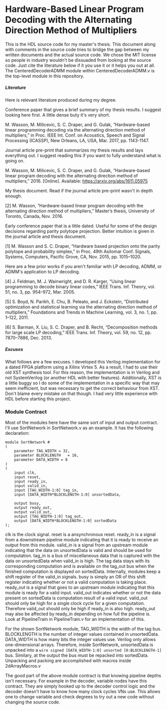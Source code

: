 # Hardware-Based Linear Program Decoding with the Alternating Direction Method of Multipliers
This is the HDL source code for my master's thesis.
This document along with comments in the source code tries to bridge the gap between my written documents and the actual source code.
We chose the MIT license so people in industry wouldn't be dissuaded from looking at the source code.
Just cite the literature below if it you use it or it helps you out at all.
The CenteredDecoderADMM module within CenteredDecoderADMM.v is the top-level module in this repository.

##### Literature
Here is relevant literature produced during my degree.

Conference paper that gives a brief summary of my thesis results. I suggest looking here first. A little dense buty it's very short.

M. Wasson, M. Milicevic, S. C. Draper, and G. Gulak, “Hardware-based linear programming decoding via the alternating direction method of multipliers,” in Proc. IEEE Int. Conf. on Acoustics, Speech and Signal Processing (ICASSP), New Orleans, LA, USA, Mar. 2017, pp. 1143-1147.

Journal article pre-print that summarizes my thesis results and lays everything out. I suggest reading this if you want to fully understand what is going on.

M. Wasson, M. Milicevic, S. C. Draper, and G. Gulak, “Hardware-based linear program decoding with the alternating direction method of multipliers,” 2016. [Online]. Available: https://arxiv.org/abs/1611.05975

My thesis document. Read if the journal article pre-print wasn't in depth enough.

[2] M. Wasson, “Hardware-based linear program decoding with the alternating direction method of multipliers,” Master’s thesis, University of Toronto, Canada, Nov. 2016.

Early conference paper that is a little dated. Useful for some of the design decisions regarding parity polytope projection. Better intuition is given in the journal article and thesis document.

[1] M. Wasson and S. C. Draper, “Hardware based projection onto the parity polytope and probability simplex,” in Proc. 49th Asilomar Conf. Signals, Systems, Computers, Pacific Grove, CA, Nov. 2015, pp. 1015–1020.

Here are a few prior works if you aren't familiar with LP decoding, ADMM, or ADMM's application to LP decoding.

[4] J. Feldman, M. J. Wainwright, and D. R. Karger, “Using linear programming to decode binary linear codes,” IEEE Trans. Inf. Theory, vol. 51, no. 3, pp. 954–972, Mar. 2005.

[5] S. Boyd, N. Parikh, E. Chu, B. Peleato, and J. Eckstein, “Distributed optimization and statistical learning via the alternating direction method of multipliers,” Foundations and Trends in Machine Learning, vol. 3, no. 1, pp. 1–122, 2011.

[6] S. Barman, X. Liu, S. C. Draper, and B. Recht, “Decomposition methods for large scale LP decoding,” IEEE Trans. Inf. Theory, vol. 59, no. 12, pp. 7870–7886, Dec. 2013.


##### Excuses
What follows are a few excuses.
I developed this Verilog implementation for a dated FPGA platform using a Xilinx Virtex 5.
As a result, I had to use their old XST synthesis tool.
For this reason, the implementation is in Verilog and not SystemVerilog (or another HDL with better features).
Additionally, XST is a little buggy so I do some of the implementation in a specific way that may seem inefficient, but was necessary to get the correct behaviour from XST.
Don't blame every mistake on that though.
I had very little experience with HDL before starting this project.

### Module Contract
Most of the modules here have the same sort of input and output contract.
I'll use SortNetwork in SortNetwork.v as an example.
It has the following declaration:
```
module SortNetwork # 
(
	parameter TAG_WIDTH = 32,
	parameter BLOCKLENGTH	= 16, 
	parameter DATA_WIDTH = 8
) 
(
	input clk,
	input reset,
	input ready_in,
	input valid_in,
	input [TAG_WIDTH-1:0] tag_in,
	input [DATA_WIDTH*BLOCKLENGTH-1:0] unsortedData,
	
	output busy,
	output ready_out,
	output valid_out,
	output [TAG_WIDTH-1:0] tag_out,
	output [DATA_WIDTH*BLOCKLENGTH-1:0] sortedData 	
);
```

clk is the clock signal.
reset is a ansynchronous reset.
ready_in is a signal from a downstream pipeline module indicating that it is ready to receive an output from this module.
valid_in is a signal from an upstream module indicating that the data on unsortedData is valid and should be used for computation.
tag_in is a bus of miscellaneous data that is captured with the data on unsortedData when valid_in is high.
The tag data stays with its corresponding computation and is available on the tag_out bus when the finished computation is displayed on sortedData.
Internally, modules keep a shift register of the valid_in signals.
busy is simply an OR of this shift register indicating whether or not a valid computation is taking place.
ready_out is a signal that goes to an upstream module indicating that this module is ready for a valid input.
valid_out indicates whether or not the data present on sortedData is computation result of a valid input.
valid_out should only be high for a single clock cycle for a given computation.
Therefore valid_out should only be high if ready_in is also high.
ready_out may also be affected by ready_in depending on how full the pipeline is.
Look at PipelineTrain in PipelineTrain.v for an implementation of this.

For the shown SortNetwork module, TAG_WIDTH is the width of the tag bus.
BLOCKLENGTH is the number of integer values contained in unsortedData.
DATA_WIDTH is how many bits the integer values use.
Verilog only allows one-dimensional arrays.
Therefore, inside SortNetwork, unsortedData is unpacked into a ```wire signed [DATA_WIDTH-1:0] unsorted [0:BLOCKLENGTH-1]``` bus.
Similary, at the output the bus must be repacked into sortedData.
Unpacking and packing are accomplished with macros inside 2dArrayMacros.v

The good part of the above module contract is that knowing pipeline depths isn't necessary.
For example in the decoder, variable nodes have this contract.
They are simply hooked up to the decoder control logic and the decoder doesn't have to know how many clock cycles VNs use.
This allows one to change variable and check degrees to try out a new code without changing the source code.





